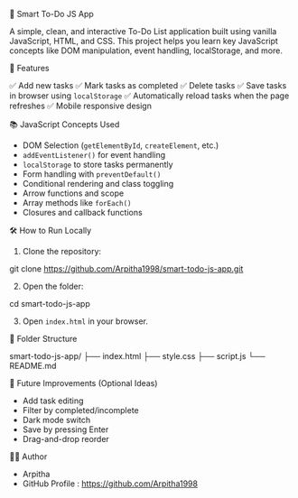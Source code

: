 📝 Smart To-Do JS App

A simple, clean, and interactive To-Do List application built using vanilla JavaScript, HTML, and CSS.
This project helps you learn key JavaScript concepts like DOM manipulation, event handling, localStorage, and more.

 🔧 Features

✅ Add new tasks
✅ Mark tasks as completed
✅ Delete tasks
✅ Save tasks in browser using `localStorage`
✅ Automatically reload tasks when the page refreshes
✅ Mobile responsive design

 📚 JavaScript Concepts Used

* DOM Selection (`getElementById`, `createElement`, etc.)
* `addEventListener()` for event handling
* `localStorage` to store tasks permanently
* Form handling with `preventDefault()`
* Conditional rendering and class toggling
* Arrow functions and scope
* Array methods like `forEach()`
* Closures and callback functions

 🛠️ How to Run Locally

1. Clone the repository:

git clone https://github.com/Arpitha1998/smart-todo-js-app.git

2. Open the folder:

cd smart-todo-js-app

3. Open `index.html` in your browser.

 📁 Folder Structure

smart-todo-js-app/
├── index.html
├── style.css
├── script.js
└── README.md

 📌 Future Improvements (Optional Ideas)

* Add task editing
* Filter by completed/incomplete
* Dark mode switch
* Save by pressing Enter
* Drag-and-drop reorder

 🧑‍💻 Author

* Arpitha
* GitHub Profile : https://github.com/Arpitha1998

